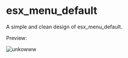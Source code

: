 # esx_menu_default
A simple and clean design of esx_menu_default.

Preview:



![unkowww](https://user-images.githubusercontent.com/63021199/136702474-8266b726-5f64-4783-a3da-e94fded5694f.png)

